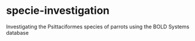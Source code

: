 # specie-investigation
Investigating the Psittaciformes species of parrots using the BOLD Systems database
